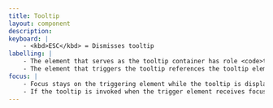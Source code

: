 ```yaml
---
title: Tooltip
layout: component
description: 
keyboard: |
    - <kbd>ESC</kbd> = Dismisses tooltip
labelling: |
    - The element that serves as the tooltip container has role <code>tooltip</code>
    - The element that triggers the tooltip references the tooltip element with <code>aria-describedby</code>
focus: |
    - Focus stays on the triggering element while the tooltip is displayed.
    - If the tooltip is invoked when the trigger element receives focus, then it is dismissed when it no longer has focus (onBlur). If the tooltip is invoked with mouseIn, then it is dismissed with on mouseOut.
---
```

